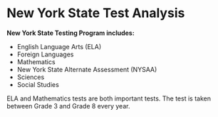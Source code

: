 # New York State Test Analysis
**New York State Testing Program includes:**
- English Language Arts (ELA)
- Foreign Languages
- Mathematics
- New York State Alternate Assessment (NYSAA)
- Sciences
- Social Studies

ELA and Mathematics tests are both important tests. The test is taken between Grade 3 and Grade 8 every year.
